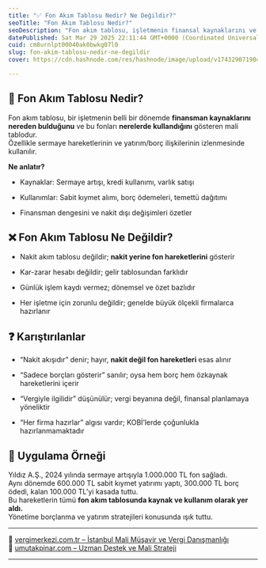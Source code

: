 ```yaml
---
title: "✅ Fon Akım Tablosu Nedir? Ne Değildir?"
seoTitle: "Fon Akım Tablosu Nedir?"
seoDescription: "Fon akım tablosu, işletmenin finansal kaynaklarını ve kullanımını analiz eden mali tablolardır; nakit akım veya kar-zarar tablosu değildir"
datePublished: Sat Mar 29 2025 22:11:44 GMT+0000 (Coordinated Universal Time)
cuid: cm8urnlpt00040ak0bwkg07l0
slug: fon-akim-tablosu-nedir-ne-degildir
cover: https://cdn.hashnode.com/res/hashnode/image/upload/v1743290719044/61cb4eb0-c7ec-4bff-8297-676ed43344cc.webp

---
```


## 🔹 Fon Akım Tablosu Nedir?

Fon akım tablosu, bir işletmenin belli bir dönemde **finansman kaynaklarını nereden bulduğunu** ve bu fonları **nerelerde kullandığını** gösteren mali tablodur.  
Özellikle sermaye hareketlerinin ve yatırım/borç ilişkilerinin izlenmesinde kullanılır.

**Ne anlatır?**

* Kaynaklar: Sermaye artışı, kredi kullanımı, varlık satışı
    
* Kullanımlar: Sabit kıymet alımı, borç ödemeleri, temettü dağıtımı
    
* Finansman dengesini ve nakit dışı değişimleri özetler
    

## ❌ Fon Akım Tablosu Ne Değildir?

* Nakit akım tablosu değildir; **nakit yerine fon hareketlerini** gösterir
    
* Kar-zarar hesabı değildir; gelir tablosundan farklıdır
    
* Günlük işlem kaydı vermez; dönemsel ve özet bazlıdır
    
* Her işletme için zorunlu değildir; genelde büyük ölçekli firmalarca hazırlanır
    

## ❓ Karıştırılanlar

* “Nakit akışıdır” denir; hayır, **nakit değil fon hareketleri** esas alınır
    
* “Sadece borçları gösterir” sanılır; oysa hem borç hem özkaynak hareketlerini içerir
    
* “Vergiyle ilgilidir” düşünülür; vergi beyanına değil, finansal planlamaya yöneliktir
    
* “Her firma hazırlar” algısı vardır; KOBİ’lerde çoğunlukla hazırlanmamaktadır
    

## 🧠 Uygulama Örneği

Yıldız A.Ş., 2024 yılında sermaye artışıyla 1.000.000 TL fon sağladı.  
Aynı dönemde 600.000 TL sabit kıymet yatırımı yaptı, 300.000 TL borç ödedi, kalan 100.000 TL’yi kasada tuttu.  
Bu hareketlerin tümü **fon akım tablosunda kaynak ve kullanım olarak yer aldı.**  
Yönetime borçlanma ve yatırım stratejileri konusunda ışık tuttu.

---

🔗 [vergimerkezi.com.tr – İstanbul Mali Müşavir ve Vergi Danışmanlığı](https://vergimerkezi.com.tr)  
🔗 [umutakpinar.com – Uzman Destek ve Mali Strateji](https://umutakpinar.com)

---